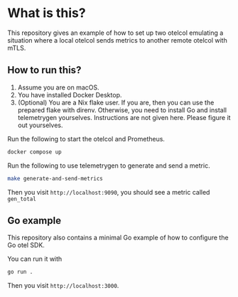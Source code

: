 # What is this?

This repository gives an example of how to set up two otelcol emulating a situation where
a local otelcol sends metrics to another remote otelcol with mTLS.

## How to run this?

1. Assume you are on macOS.
2. You have installed Docker Desktop.
3. (Optional) You are a Nix flake user. If you are, then you can use the prepared flake with direnv.
   Otherwise, you need to install Go and install telemetrygen yourselves. Instructions are not given here. Please figure it out yourselves.

Run the following to start the otelcol and Prometheus.

```sh
docker compose up
```

Run the following to use telemetrygen to generate and send a metric.

```sh
make generate-and-send-metrics
```

Then you visit `http://localhost:9090`, you should see a metric called `gen_total`

## Go example

This repository also contains a minimal Go example of how to configure the Go otel SDK.

You can run it with

```sh
go run .
```

Then you visit `http://localhost:3000`.
